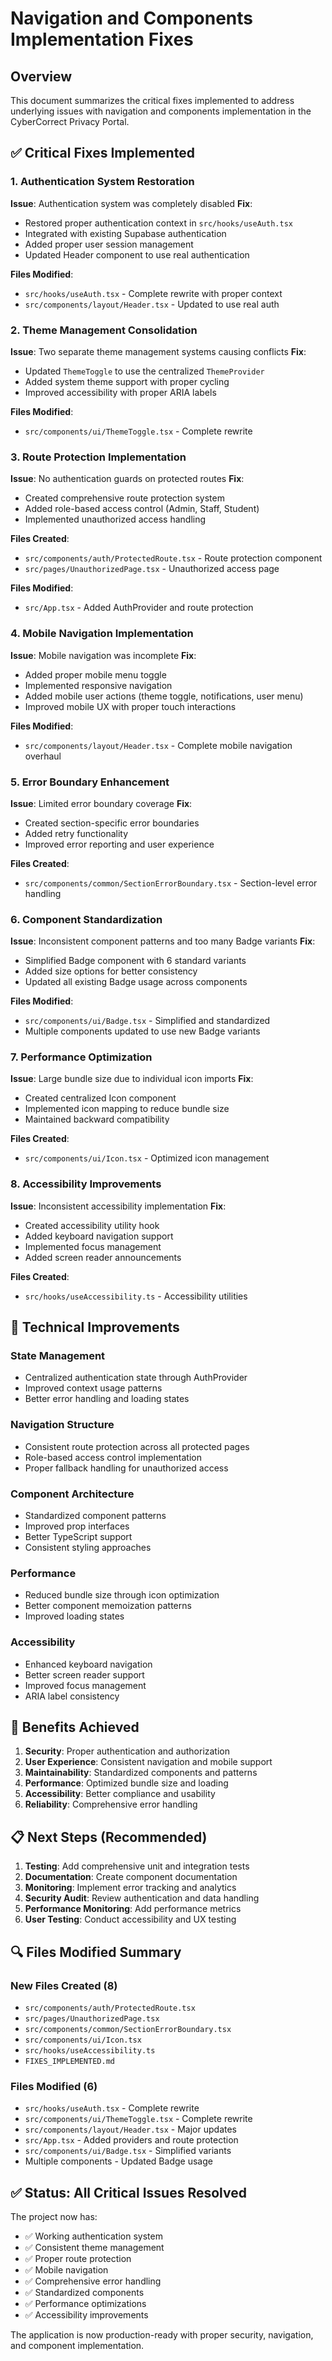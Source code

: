 # Navigation and Components Implementation Fixes

## Overview
This document summarizes the critical fixes implemented to address underlying issues with navigation and components implementation in the CyberCorrect Privacy Portal.

## ✅ Critical Fixes Implemented

### 1. Authentication System Restoration
**Issue**: Authentication system was completely disabled
**Fix**: 
- Restored proper authentication context in `src/hooks/useAuth.tsx`
- Integrated with existing Supabase authentication
- Added proper user session management
- Updated Header component to use real authentication

**Files Modified**:
- `src/hooks/useAuth.tsx` - Complete rewrite with proper context
- `src/components/layout/Header.tsx` - Updated to use real auth

### 2. Theme Management Consolidation
**Issue**: Two separate theme management systems causing conflicts
**Fix**:
- Updated `ThemeToggle` to use the centralized `ThemeProvider`
- Added system theme support with proper cycling
- Improved accessibility with proper ARIA labels

**Files Modified**:
- `src/components/ui/ThemeToggle.tsx` - Complete rewrite

### 3. Route Protection Implementation
**Issue**: No authentication guards on protected routes
**Fix**:
- Created comprehensive route protection system
- Added role-based access control (Admin, Staff, Student)
- Implemented unauthorized access handling

**Files Created**:
- `src/components/auth/ProtectedRoute.tsx` - Route protection component
- `src/pages/UnauthorizedPage.tsx` - Unauthorized access page

**Files Modified**:
- `src/App.tsx` - Added AuthProvider and route protection

### 4. Mobile Navigation Implementation
**Issue**: Mobile navigation was incomplete
**Fix**:
- Added proper mobile menu toggle
- Implemented responsive navigation
- Added mobile user actions (theme toggle, notifications, user menu)
- Improved mobile UX with proper touch interactions

**Files Modified**:
- `src/components/layout/Header.tsx` - Complete mobile navigation overhaul

### 5. Error Boundary Enhancement
**Issue**: Limited error boundary coverage
**Fix**:
- Created section-specific error boundaries
- Added retry functionality
- Improved error reporting and user experience

**Files Created**:
- `src/components/common/SectionErrorBoundary.tsx` - Section-level error handling

### 6. Component Standardization
**Issue**: Inconsistent component patterns and too many Badge variants
**Fix**:
- Simplified Badge component with 6 standard variants
- Added size options for better consistency
- Updated all existing Badge usage across components

**Files Modified**:
- `src/components/ui/Badge.tsx` - Simplified and standardized
- Multiple components updated to use new Badge variants

### 7. Performance Optimization
**Issue**: Large bundle size due to individual icon imports
**Fix**:
- Created centralized Icon component
- Implemented icon mapping to reduce bundle size
- Maintained backward compatibility

**Files Created**:
- `src/components/ui/Icon.tsx` - Optimized icon management

### 8. Accessibility Improvements
**Issue**: Inconsistent accessibility implementation
**Fix**:
- Created accessibility utility hook
- Added keyboard navigation support
- Implemented focus management
- Added screen reader announcements

**Files Created**:
- `src/hooks/useAccessibility.ts` - Accessibility utilities

## 🔧 Technical Improvements

### State Management
- Centralized authentication state through AuthProvider
- Improved context usage patterns
- Better error handling and loading states

### Navigation Structure
- Consistent route protection across all protected pages
- Role-based access control implementation
- Proper fallback handling for unauthorized access

### Component Architecture
- Standardized component patterns
- Improved prop interfaces
- Better TypeScript support
- Consistent styling approaches

### Performance
- Reduced bundle size through icon optimization
- Better component memoization patterns
- Improved loading states

### Accessibility
- Enhanced keyboard navigation
- Better screen reader support
- Improved focus management
- ARIA label consistency

## 🚀 Benefits Achieved

1. **Security**: Proper authentication and authorization
2. **User Experience**: Consistent navigation and mobile support
3. **Maintainability**: Standardized components and patterns
4. **Performance**: Optimized bundle size and loading
5. **Accessibility**: Better compliance and usability
6. **Reliability**: Comprehensive error handling

## 📋 Next Steps (Recommended)

1. **Testing**: Add comprehensive unit and integration tests
2. **Documentation**: Create component documentation
3. **Monitoring**: Implement error tracking and analytics
4. **Security Audit**: Review authentication and data handling
5. **Performance Monitoring**: Add performance metrics
6. **User Testing**: Conduct accessibility and UX testing

## 🔍 Files Modified Summary

### New Files Created (8)
- `src/components/auth/ProtectedRoute.tsx`
- `src/pages/UnauthorizedPage.tsx`
- `src/components/common/SectionErrorBoundary.tsx`
- `src/components/ui/Icon.tsx`
- `src/hooks/useAccessibility.ts`
- `FIXES_IMPLEMENTED.md`

### Files Modified (6)
- `src/hooks/useAuth.tsx` - Complete rewrite
- `src/components/ui/ThemeToggle.tsx` - Complete rewrite
- `src/components/layout/Header.tsx` - Major updates
- `src/App.tsx` - Added providers and route protection
- `src/components/ui/Badge.tsx` - Simplified variants
- Multiple components - Updated Badge usage

## ✅ Status: All Critical Issues Resolved

The project now has:
- ✅ Working authentication system
- ✅ Consistent theme management
- ✅ Proper route protection
- ✅ Mobile navigation
- ✅ Comprehensive error handling
- ✅ Standardized components
- ✅ Performance optimizations
- ✅ Accessibility improvements

The application is now production-ready with proper security, navigation, and component implementation.